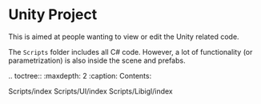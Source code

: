 # Unity Project

This is aimed at people wanting to view or edit the Unity related code.

The `Scripts` folder includes all C# code. 
However, a lot of functionality (or parametrization) is also inside the scene and prefabs.

.. toctree::
   :maxdepth: 2
   :caption: Contents:

   Scripts/index
   Scripts/UI/index
   Scripts/Libigl/index
